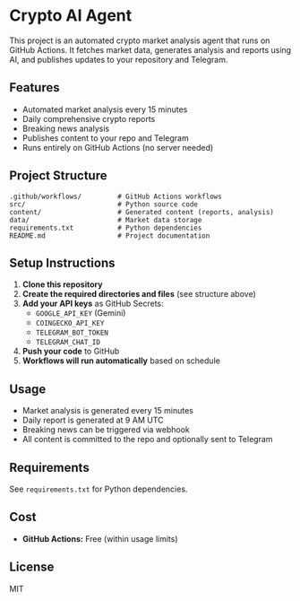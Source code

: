 # Crypto AI Agent

This project is an automated crypto market analysis agent that runs on GitHub Actions. It fetches market data, generates analysis and reports using AI, and publishes updates to your repository and Telegram.

## Features
- Automated market analysis every 15 minutes
- Daily comprehensive crypto reports
- Breaking news analysis
- Publishes content to your repo and Telegram
- Runs entirely on GitHub Actions (no server needed)

## Project Structure
```
.github/workflows/         # GitHub Actions workflows
src/                       # Python source code
content/                   # Generated content (reports, analysis)
data/                      # Market data storage
requirements.txt           # Python dependencies
README.md                  # Project documentation
```

## Setup Instructions

1. **Clone this repository**
2. **Create the required directories and files** (see structure above)
3. **Add your API keys** as GitHub Secrets:
   - `GOOGLE_API_KEY` (Gemini)
   - `COINGECKO_API_KEY`
   - `TELEGRAM_BOT_TOKEN`
   - `TELEGRAM_CHAT_ID`
4. **Push your code** to GitHub
5. **Workflows will run automatically** based on schedule

## Usage
- Market analysis is generated every 15 minutes
- Daily report is generated at 9 AM UTC
- Breaking news can be triggered via webhook
- All content is committed to the repo and optionally sent to Telegram

## Requirements
See `requirements.txt` for Python dependencies.

## Cost
- **GitHub Actions:** Free (within usage limits)

## License
MIT 